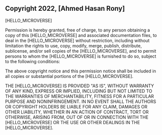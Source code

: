 ## Copyright 2022, [Ahmed Hasan Rony]
[HELLO_MICROVERSE]

Permission is hereby granted, free of charge, to any person obtaining a copy of this [HELLO_MICROVERSE] and associated documentation files, to deal in the [HELLO_MICROVERSE] without restriction, including without limitation the rights to use, copy, modify, merge, publish, distribute, sublicense, and/or sell copies of the [HELLO_MICROVERSE], and to permit persons to whom the [HELLO_MICROVERSE] is furnished to do so, subject to the following conditions:

The above copyright notice and this permission notice shall be included in all copies or substantial portions of the [HELLO_MICROVERSE].

THE [HELLO_MICROVERSE] IS PROVIDED "AS IS", WITHOUT WARRANTY OF ANY KIND, EXPRESS OR IMPLIED, INCLUDING BUT NOT LIMITED TO THE WARRANTIES OF MERCHANTABILITY, FITNESS FOR A PARTICULAR PURPOSE AND NONINFRINGEMENT. IN NO EVENT SHALL THE AUTHORS OR COPYRIGHT HOLDERS BE LIABLE FOR ANY CLAIM, DAMAGES OR OTHER LIABILITY, WHETHER IN AN ACTION OF CONTRACT, TORT OR OTHERWISE, ARISING FROM, OUT OF OR IN CONNECTION WITH THE [HELLO_MICROVERSE] OR THE USE OR OTHER DEALINGS IN THE [HELLO_MICROVERSE].
